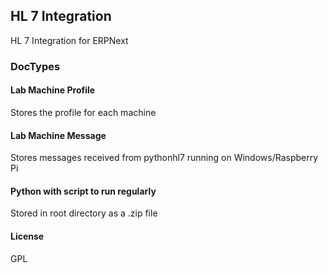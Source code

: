 ## HL 7 Integration

HL 7 Integration for ERPNext

### DocTypes
#### Lab Machine Profile
Stores the profile for each machine
#### Lab Machine Message
Stores messages received from pythonhl7 running on Windows/Raspberry Pi
#### Python with script to run regularly
Stored in root directory as a .zip file
#### License

GPL
